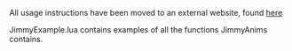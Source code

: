 All usage instructions have been moved to an external website, found [here](https://www.notion.so/jimmyhelp/JimmyAnims-79adfdca2fe04f9c9ede5e0bfd898b6a)

JimmyExample.lua contains examples of all the functions JimmyAnims contains.
